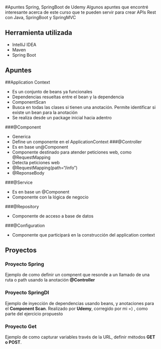 #Apuntes Spring, SpringBoot de Udemy
 Algunos apuntes que encontré interesante acerca de este curso que te pueden servir para crear APIs Rest con Java, SpringBoot y SpringMVC
 
## Herramienta utilizada
* IntelliJ IDEA
* Maven
* Spring Boot

## Apuntes 
##Application Context
* Es un conjunto de beans ya funcionales
* Dependencias resueltas entre el bean y la dependencia
* ComponentScan
* Busca en todas las clases si tienen una anotación. Permite identificar si existe un bean para la anotación
* Se realiza desde un package inicial hacia adentro
 
###@Component
* Generica
* Define un componente en el ApplicationContext
###@Controller
* Es en base un@Component
* Componente destinado para atender peticiones web, como @RequestMapping
* Detecta peticiones web
* @RequestMapping(path=“/info”)
* @ReponseBody

###@Service
* Es en base un @Component
* Componente con la lógica de negocio

###@Repository
* Componente de acceso a base de datos

###@Configuration
* Componente que participará en la construcción del application context

## Proyectos
### Proyecto Spring
Ejemplo de como definir un compnent que resonde a un llamado de una ruta o path usando la anotación **@Controller**

### Proyecto SpringDI
Ejemplo de inyección de dependencias usando beans, y anotaciones para el **Component Scan**. Realizado por **Udemy**, corregido por mi =) , como parte del ejercicio propuesto

### Proyecto Get
Ejemplo de como capturar variables través de la URL, definir métodos **GET o POST**.